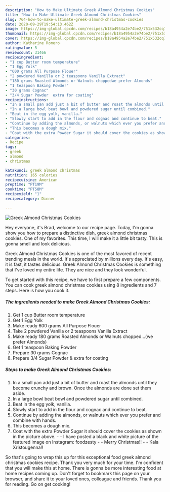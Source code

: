 ```yaml
---
description: "How to Make Ultimate Greek Almond Christmas Cookies"
title: "How to Make Ultimate Greek Almond Christmas Cookies"
slug: 764-how-to-make-ultimate-greek-almond-christmas-cookies
date: 2020-09-29T19:54:13.462Z
image: https://img-global.cpcdn.com/recipes/b18a4954a2e74be2/751x532cq70/greek-almond-christmas-cookies-recipe-main-photo.jpg
thumbnail: https://img-global.cpcdn.com/recipes/b18a4954a2e74be2/751x532cq70/greek-almond-christmas-cookies-recipe-main-photo.jpg
cover: https://img-global.cpcdn.com/recipes/b18a4954a2e74be2/751x532cq70/greek-almond-christmas-cookies-recipe-main-photo.jpg
author: Katharine Romero
ratingvalue: 5
reviewcount: 31466
recipeingredient:
- "1 cup Butter room temperature"
- "1 Egg Yolk"
- "600 grams All Purpose Flouer"
- "2 powdered Vanilla or 2 teaspoons Vanilla Extract"
- "180 grams Roasted Almonds or Walnuts choppedwe prefer Almonds"
- "1 teaspoon Baking Powder"
- "30 grams Cognac"
- "3/4 Sugar Powder  extra for coating"
recipeinstructions:
- "In a small pan add just a bit of butter and roast the almonds until they become crunchy and brown. Once the almonds are done set them aside."
- "In a large bowl beat bowl and powdered sugar until combined."
- "Beat in the egg yolk, vanilla."
- "Slowly start to add in the flour and cognac and continue to beat."
- "Continue by adding the almonds, or walnuts which ever you prefer and combine with hands."
- "This becomes a dough mix."
- "Coat with the extra Powder Sugar it should cover the cookies as shown in the picture above.  I have posted a black and white picture of the featured image on Instagram: foodzesty  Merry Christmas!!  Kala Xristougenna!!"
categories:
- Recipe
tags:
- greek
- almond
- christmas

katakunci: greek almond christmas 
nutrition: 165 calories
recipecuisine: American
preptime: "PT19M"
cooktime: "PT58M"
recipeyield: "1"
recipecategory: Dinner

---
```



![Greek Almond Christmas Cookies](https://img-global.cpcdn.com/recipes/b18a4954a2e74be2/751x532cq70/greek-almond-christmas-cookies-recipe-main-photo.jpg)

Hey everyone, it's Brad, welcome to our recipe page. Today, I'm gonna show you how to prepare a distinctive dish, greek almond christmas cookies. One of my favorites. This time, I will make it a little bit tasty. This is gonna smell and look delicious.

Greek Almond Christmas Cookies is one of the most favored of recent trending meals in the world. It's appreciated by millions every day. It's easy, it is fast, it tastes delicious. Greek Almond Christmas Cookies is something that I've loved my entire life. They are nice and they look wonderful.




To get started with this recipe, we have to first prepare a few components. You can cook greek almond christmas cookies using 8 ingredients and 7 steps. Here is how you cook it.

<!--inarticleads1-->

##### The ingredients needed to make Greek Almond Christmas Cookies:

1. Get 1 cup Butter room temperature
1. Get 1 Egg Yolk
1. Make ready 600 grams All Purpose Flouer
1. Take 2 powdered Vanilla or 2 teaspoons Vanilla Extract
1. Make ready 180 grams Roasted Almonds or Walnuts chopped…(we prefer Almonds)
1. Get 1 teaspoon Baking Powder
1. Prepare 30 grams Cognac
1. Prepare 3/4 Sugar Powder &amp; extra for coating




<!--inarticleads2-->

##### Steps to make Greek Almond Christmas Cookies:

1. In a small pan add just a bit of butter and roast the almonds until they become crunchy and brown. Once the almonds are done set them aside.
1. In a large bowl beat bowl and powdered sugar until combined.
1. Beat in the egg yolk, vanilla.
1. Slowly start to add in the flour and cognac and continue to beat.
1. Continue by adding the almonds, or walnuts which ever you prefer and combine with hands.
1. This becomes a dough mix.
1. Coat with the extra Powder Sugar it should cover the cookies as shown in the picture above. -  - I have posted a black and white picture of the featured image on Instagram: foodzesty -  - Merry Christmas!! -  - Kala Xristougenna!!




So that's going to wrap this up for this exceptional food greek almond christmas cookies recipe. Thank you very much for your time. I'm confident that you will make this at home. There is gonna be more interesting food at home recipes coming up. Don't forget to bookmark this page on your browser, and share it to your loved ones, colleague and friends. Thank you for reading. Go on get cooking!
